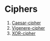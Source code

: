 # Ciphers


1. [Caesar-cipher](Caesar-cipher/README.md)
2. [Vigenere-cipher](Vigenere-cipher/README.md)
3. [XOR-cipher](XOR-cipher/README.md)